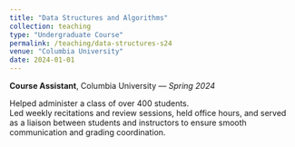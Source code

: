 ```yaml
---
title: "Data Structures and Algorithms"
collection: teaching
type: "Undergraduate Course"
permalink: /teaching/data-structures-s24
venue: "Columbia University"
date: 2024-01-01
---
```


**Course Assistant**, Columbia University — *Spring 2024*

Helped administer a class of over 400 students.  
Led weekly recitations and review sessions, held office hours, and served as a liaison between students and instructors to ensure smooth communication and grading coordination.

